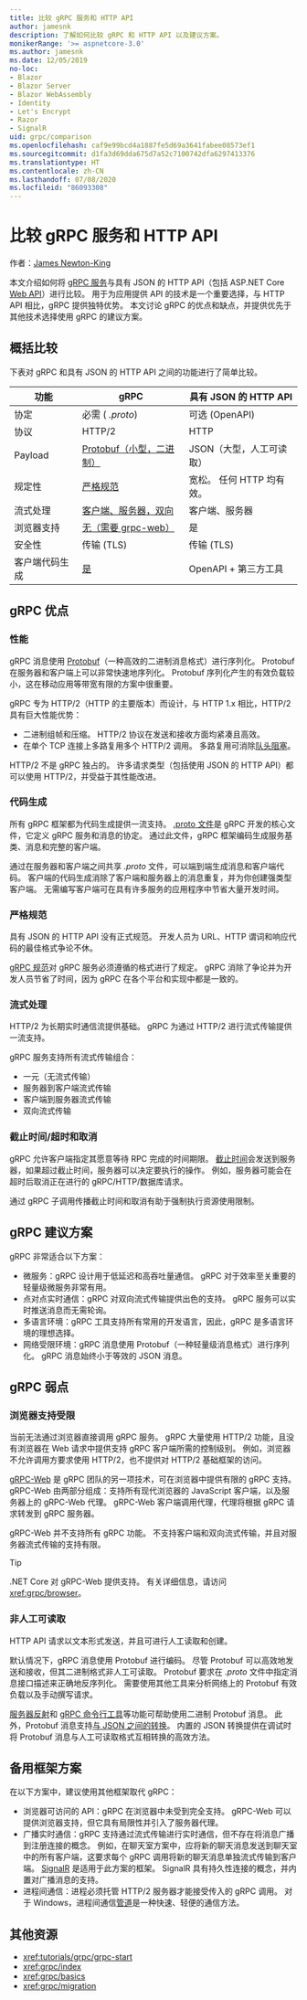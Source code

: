 ```yaml
---
title: 比较 gRPC 服务和 HTTP API
author: jamesnk
description: 了解如何比较 gRPC 和 HTTP API 以及建议方案。
monikerRange: '>= aspnetcore-3.0'
ms.author: jamesnk
ms.date: 12/05/2019
no-loc:
- Blazor
- Blazor Server
- Blazor WebAssembly
- Identity
- Let's Encrypt
- Razor
- SignalR
uid: grpc/comparison
ms.openlocfilehash: caf9e99bcd4a1887fe5d69a3641fabee08573ef1
ms.sourcegitcommit: d1fa3d69dda675d7a52c7100742dfa6297413376
ms.translationtype: HT
ms.contentlocale: zh-CN
ms.lasthandoff: 07/08/2020
ms.locfileid: "86093308"
---
```

# <a name="compare-grpc-services-with-http-apis"></a>比较 gRPC 服务和 HTTP API

作者：[James Newton-King](https://twitter.com/jamesnk)

本文介绍如何将 [gRPC 服务](https://grpc.io/docs/guides/)与具有 JSON 的 HTTP API（包括 ASP.NET Core [Web API](xref:web-api/index)）进行比较。 用于为应用提供 API 的技术是一个重要选择，与 HTTP API 相比，gRPC 提供独特优势。 本文讨论 gRPC 的优点和缺点，并提供优先于其他技术选择使用 gRPC 的建议方案。

## <a name="high-level-comparison"></a>概括比较

下表对 gRPC 和具有 JSON 的 HTTP API 之间的功能进行了简单比较。

| 功能          | gRPC                                               | 具有 JSON 的 HTTP API           |
| ---------------- | -------------------------------------------------- | ----------------------------- |
| 协定         | 必需 ( *.proto*)                                | 可选 (OpenAPI)            |
| 协议         | HTTP/2                                             | HTTP                          |
| Payload          | [Protobuf（小型，二进制）](#performance)           | JSON（大型，人工可读取）  |
| 规定性 | [严格规范](#strict-specification)      | 宽松。 任何 HTTP 均有效。     |
| 流式处理        | [客户端、服务器，双向](#streaming)       | 客户端、服务器                |
| 浏览器支持  | [无（需要 grpc-web）](#limited-browser-support) | 是                           |
| 安全性         | 传输 (TLS)                                    | 传输 (TLS)               |
| 客户端代码生成 | [是](#code-generation)                      | OpenAPI + 第三方工具 |

## <a name="grpc-strengths"></a>gRPC 优点

### <a name="performance"></a>性能

gRPC 消息使用 [Protobuf](https://developers.google.com/protocol-buffers/docs/overview)（一种高效的二进制消息格式）进行序列化。 Protobuf 在服务器和客户端上可以非常快速地序列化。 Protobuf 序列化产生的有效负载较小，这在移动应用等带宽有限的方案中很重要。

gRPC 专为 HTTP/2（HTTP 的主要版本）而设计，与 HTTP 1.x 相比，HTTP/2 具有巨大性能优势：

* 二进制组帧和压缩。 HTTP/2 协议在发送和接收方面均紧凑且高效。
* 在单个 TCP 连接上多路复用多个 HTTP/2 调用。 多路复用可消除[队头阻塞](https://en.wikipedia.org/wiki/Head-of-line_blocking)。

HTTP/2 不是 gRPC 独占的。 许多请求类型（包括使用 JSON 的 HTTP API）都可以使用 HTTP/2，并受益于其性能改进。

### <a name="code-generation"></a>代码生成

所有 gRPC 框架都为代码生成提供一流支持。 [.proto 文件](https://developers.google.com/protocol-buffers/docs/proto3)是 gRPC 开发的核心文件，它定义 gRPC 服务和消息的协定。 通过此文件，gRPC 框架编码生成服务基类、消息和完整的客户端。

通过在服务器和客户端之间共享 *.proto* 文件，可以端到端生成消息和客户端代码。 客户端的代码生成消除了客户端和服务器上的消息重复，并为你创建强类型客户端。 无需编写客户端可在具有许多服务的应用程序中节省大量开发时间。

### <a name="strict-specification"></a>严格规范

具有 JSON 的 HTTP API 没有正式规范。 开发人员为 URL、HTTP 谓词和响应代码的最佳格式争论不休。

[gRPC 规范](https://github.com/grpc/grpc/blob/master/doc/PROTOCOL-HTTP2.md)对 gRPC 服务必须遵循的格式进行了规定。 gRPC 消除了争论并为开发人员节省了时间，因为 gRPC 在各个平台和实现中都是一致的。

### <a name="streaming"></a>流式处理

HTTP/2 为长期实时通信流提供基础。 gRPC 为通过 HTTP/2 进行流式传输提供一流支持。

gRPC 服务支持所有流式传输组合：

* 一元（无流式传输）
* 服务器到客户端流式传输
* 客户端到服务器流式传输
* 双向流式传输

### <a name="deadlinetimeouts-and-cancellation"></a>截止时间/超时和取消

gRPC 允许客户端指定其愿意等待 RPC 完成的时间期限。 [截止时间](https://grpc.io/blog/deadlines)会发送到服务器，如果超过截止时间，服务器可以决定要执行的操作。 例如，服务器可能会在超时后取消正在进行的 gRPC/HTTP/数据库请求。

通过 gRPC 子调用传播截止时间和取消有助于强制执行资源使用限制。

## <a name="grpc-recommended-scenarios"></a>gRPC 建议方案

gRPC 非常适合以下方案：

* 微服务：gRPC 设计用于低延迟和高吞吐量通信。 gRPC 对于效率至关重要的轻量级微服务非常有用。
* 点对点实时通信：gRPC 对双向流式传输提供出色的支持。 gRPC 服务可以实时推送消息而无需轮询。
* 多语言环境：gRPC 工具支持所有常用的开发语言，因此，gRPC 是多语言环境的理想选择。
* 网络受限环境：gRPC 消息使用 Protobuf（一种轻量级消息格式）进行序列化。 gRPC 消息始终小于等效的 JSON 消息。

## <a name="grpc-weaknesses"></a>gRPC 弱点

### <a name="limited-browser-support"></a>浏览器支持受限

当前无法通过浏览器直接调用 gRPC 服务。 gRPC 大量使用 HTTP/2 功能，且没有浏览器在 Web 请求中提供支持 gRPC 客户端所需的控制级别。 例如，浏览器不允许调用方要求使用 HTTP/2，也不提供对 HTTP/2 基础框架的访问。

[gRPC-Web](https://grpc.io/docs/tutorials/basic/web.html) 是 gRPC 团队的另一项技术，可在浏览器中提供有限的 gRPC 支持。 gRPC-Web 由两部分组成：支持所有现代浏览器的 JavaScript 客户端，以及服务器上的 gRPC-Web 代理。 gRPC-Web 客户端调用代理，代理将根据 gRPC 请求转发到 gRPC 服务器。

gRPC-Web 并不支持所有 gRPC 功能。 不支持客户端和双向流式传输，并且对服务器流式传输的支持有限。

> [!TIP]
> .NET Core 对 gRPC-Web 提供支持。 有关详细信息，请访问 <xref:grpc/browser>。

### <a name="not-human-readable"></a>非人工可读取

HTTP API 请求以文本形式发送，并且可进行人工读取和创建。

默认情况下，gRPC 消息使用 Protobuf 进行编码。 尽管 Protobuf 可以高效地发送和接收，但其二进制格式非人工可读取。 Protobuf 要求在 *.proto* 文件中指定消息接口描述来正确地反序列化。 需要使用其他工具来分析网络上的 Protobuf 有效负载以及手动撰写请求。

[服务器反射](https://github.com/grpc/grpc/blob/master/doc/server-reflection.md)和 [gRPC 命令行工具](https://github.com/grpc/grpc/blob/master/doc/command_line_tool.md)等功能可帮助使用二进制 Protobuf 消息。 此外，Protobuf 消息支持[与 JSON 之间的转换](https://developers.google.com/protocol-buffers/docs/proto3#json)。 内置的 JSON 转换提供在调试时将 Protobuf 消息与人工可读取格式互相转换的高效方法。

## <a name="alternative-framework-scenarios"></a>备用框架方案

在以下方案中，建议使用其他框架取代 gRPC：

* 浏览器可访问的 API：gRPC 在浏览器中未受到完全支持。 gRPC-Web 可以提供浏览器支持，但它具有局限性并引入了服务器代理。
* 广播实时通信：gRPC 支持通过流式传输进行实时通信，但不存在将消息广播到注册连接的概念。 例如，在聊天室方案中，应将新的聊天消息发送到聊天室中的所有客户端，这要求每个 gRPC 调用将新的聊天消息单独流式传输到客户端。 [SignalR](xref:signalr/introduction) 是适用于此方案的框架。 SignalR 具有持久性连接的概念，并内置对广播消息的支持。
* 进程间通信：进程必须托管 HTTP/2 服务器才能接受传入的 gRPC 调用。 对于 Windows，进程间通信[管道](/dotnet/standard/io/pipe-operations)是一种快速、轻便的通信方法。

## <a name="additional-resources"></a>其他资源

* <xref:tutorials/grpc/grpc-start>
* <xref:grpc/index>
* <xref:grpc/basics>
* <xref:grpc/migration>
